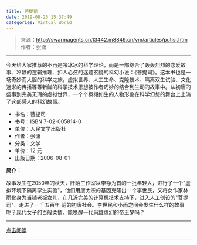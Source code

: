 ```yaml
---
title: 菩提司
date: 2019-08-25 15:37:49
categories: Virtual World
---
```


> 来源：http://swarmagents.cn.13442.m8849.cn/vm/articles/putisi.htm
> 作者：张潇

---

今天给大家推荐的不再是冷冰冰的科学理论，而是一部综合了轰轰烈烈的恋爱故事、冷静的逻辑推理、扣人心弦的迷题玄疑的科幻小说：《菩提司》。这本书也是一场奇妙而大胆的科学之旅，虚拟世界、人工生命、克隆技术、隔离双生试验、文化迷米的传播等等新鲜的科学技术思想被作者巧妙的结合到生动的故事中。从初唐的盛事到完美无瑕的虚拟世界，一个个栩栩如生的人物形象在科学幻想的舞台上上演了这部感人的科幻故事。

- 书名：菩提司
- 书号：ISBN 7-02-005814-0
- 单位：人民文学出版社 
- 作者：张潇
- 分类：文学 
- 单价：12 元
- 出版日期：2006-08-01

**简介：**

故事发生在2050年的秋天，阡陌工作室以李铮为首的一批年轻人，进行了一个"虚拟环境下隔离孪生实验"，他们用唐太宗的基因克隆出一个李世民，又将女作家林雨化身为当铺老板女儿，在几近完美的计算机技术支持下，进入人工创设的"菩提司"．走进了一千五百年 前的初唐社会。李世民和小雨之间会发生什么样的故事呢？现代女子的百般柔情，能唤醒一代枭雄虚幻的帝王梦吗？

---

[点击阅读](/pdf/菩提司.pdf)

---
